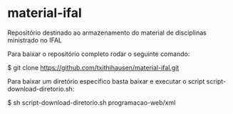 # material-ifal
Repositório destinado ao armazenamento do material de disciplinas ministrado no IFAL

Para baixar o repositório completo rodar o seguinte comando:

$ git clone https://github.com/txithihausen/material-ifal.git

Para baixar um diretório específico basta baixar e executar o script script-download-diretorio.sh:

$ sh script-download-diretorio.sh programacao-web/xml



